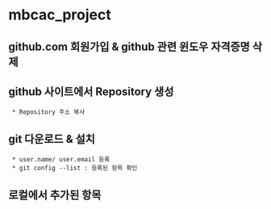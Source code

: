 # mbcac_project
## github.com 회원가입 & github 관련 윈도우 자격증명 삭제
## github 사이트에서 Repository 생성
     * Repository 주소 복사
## git 다운로드 & 설치
     * user.name/ user.email 등록
     * git config --list : 등록된 항목 확인
## 로컬에서 추가된 항목 
